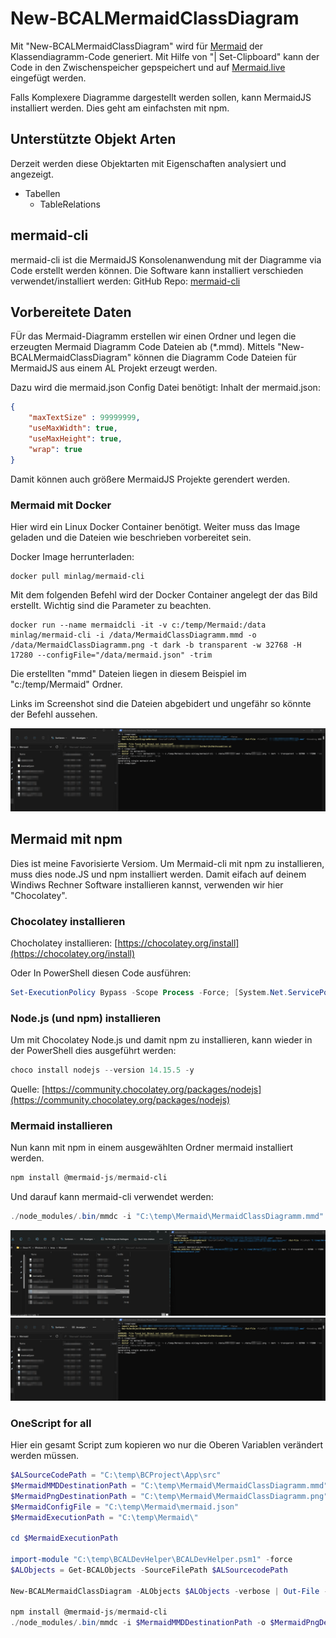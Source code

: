 # New-BCALMermaidClassDiagram

Mit "New-BCALMermaidClassDiagram" wird für [Mermaid](https://mermaid-js.github.io/mermaid/#/n00b-gettingStarted) der Klassendiagramm-Code generiert.
Mit Hilfe von "| Set-Clipboard" kann der Code in den Zwischenspeicher gepspeichert und auf [Mermaid.live](https://mermaid.live/) eingefügt werden.

Falls Komplexere Diagramme dargestellt werden sollen, kann MermaidJS installiert werden. Dies geht am einfachsten mit npm. 

## Unterstützte Objekt Arten

Derzeit werden diese Objektarten mit Eigenschaften analysiert und angezeigt.

- Tabellen
  - TableRelations

## mermaid-cli

mermaid-cli ist die MermaidJS Konsolenanwendung mit der Diagramme via Code erstellt werden können. Die Software kann installiert verschieden verwendet/installiert werden:
GitHub Repo: [mermaid-cli](https://github.com/mermaid-js/mermaid-cli)

## Vorbereitete Daten

FÜr das Mermaid-Diagramm erstellen wir einen Ordner und legen die erzeugten Mermaid Diagramm Code Dateien ab (*.mmd).
Mittels "New-BCALMermaidClassDiagram" können die Diagramm Code Dateien für MermaidJS aus einem AL Projekt erzeugt werden.

Dazu wird die mermaid.json Config Datei benötigt:
Inhalt der mermaid.json:

```json
{
    "maxTextSize" : 99999999,
    "useMaxWidth": true,
    "useMaxHeight": true,
    "wrap": true
}
```

Damit können auch größere MermaidJS Projekte gerendert werden.

### Mermaid mit Docker

Hier wird ein Linux Docker Container benötigt. Weiter muss das Image geladen und die Dateien wie beschrieben vorbereitet sein.

Docker Image herrunterladen:

```docker
docker pull minlag/mermaid-cli
```

Mit dem folgenden Befehl wird der Docker Container angelegt der das Bild erstellt. Wichtig sind die Parameter zu beachten.

```git
docker run --name mermaidcli -it -v c:/temp/Mermaid:/data minlag/mermaid-cli -i /data/MermaidClassDiagramm.mmd -o /data/MermaidClassDiagramm.png -t dark -b transparent -w 32768 -H 17280 --configFile="/data/mermaid.json" -trim
```

Die erstellten "mmd" Dateien liegen in diesem Beispiel im "c:/temp/Mermaid" Ordner.

Links im Screenshot sind die Dateien abgebidert und ungefähr so könnte der Befehl aussehen.

![GenerateDiagramMermaidCLIDocker](../New-BCALMermaidClassDiagram-GenerateDiagramMermaidCLIDocker.png)

## Mermaid mit npm

Dies ist meine Favorisierte Versiom. 
Um Mermaid-cli mit npm zu installieren, muss dies node.JS und npm installiert werden.
Damit eifach auf deinem Windiws Rechner Software installieren kannst, verwenden wir hier "Chocolatey".

### Chocolatey installieren

Chocholatey installieren: [https://chocolatey.org/install](https://chocolatey.org/install)

Oder In PowerShell diesen Code ausführen:

```PowerShell
Set-ExecutionPolicy Bypass -Scope Process -Force; [System.Net.ServicePointManager]::SecurityProtocol = [System.Net.ServicePointManager]::SecurityProtocol -bor 3072; iex ((New-Object System.Net.WebClient).DownloadString('https://community.chocolatey.org/install.ps1'))
```

### Node.js (und npm) installieren

Um mit Chocolatey Node.js und damit npm zu installieren, kann wieder in der PowerShell dies ausgeführt werden:

```PowerShell
choco install nodejs --version 14.15.5 -y
```

Quelle: [https://community.chocolatey.org/packages/nodejs](https://community.chocolatey.org/packages/nodejs)


### Mermaid installieren

Nun kann mit npm in einem ausgewählten Ordner mermaid installiert werden.

```PowerShell
npm install @mermaid-js/mermaid-cli
```

Und darauf kann mermaid-cli verwendet werden:

```PowerShell
./node_modules/.bin/mmdc -i "C:\temp\Mermaid\MermaidClassDiagramm.mmd" -o "C:\temp\Mermaid\MermaidClassDiagramm.png" -t dark -b transparent -w 32768 -H 17280 -c "C:\temp\Mermaid\mermaid.json"
```

![MermaidWithNPM](../New-ALDevObjectDiagramMermaid-MermaidWithNPM.png)
![GenerateDiagramMermaidCLIDocker](../New-BCALMermaidClassDiagram-GenerateDiagramMermaidCLIDocker.png)

### OneScript for all

Hier ein gesamt Script zum kopieren wo nur die Oberen Variablen verändert werden müssen.

```PowerShell
$ALSourceCodePath = "C:\temp\BCProject\App\src"
$MermaidMMDDestinationPath = "C:\temp\Mermaid\MermaidClassDiagramm.mmd"
$MermaidPngDestinationPath = "C:\temp\Mermaid\MermaidClassDiagramm.png"
$MermaidConfigFile = "C:\temp\Mermaid\mermaid.json"
$MermaidExecutionPath = "C:\temp\Mermaid\"

cd $MermaidExecutionPath

import-module "C:\temp\BCALDevHelper\BCALDevHelper.psm1" -force
$ALObjects = Get-BCALObjects -SourceFilePath $ALSourcecodePath 

New-BCALMermaidClassDiagram -ALObjects $ALObjects -verbose | Out-File -FilePath $MermaidMMDDestinationPath -Encoding ASCII 

npm install @mermaid-js/mermaid-cli
./node_modules/.bin/mmdc -i $MermaidMMDDestinationPath -o $MermaidPngDestinationPath -t dark -b transparent -w 32768 -H 17280 -c $MermaidConfigFile
```
